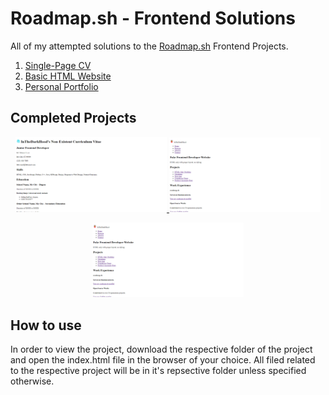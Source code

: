 # Roadmap.sh - Frontend Solutions

All of my attempted solutions to the [Roadmap.sh](https://roadmap.sh) Frontend Projects.

1. [Single-Page CV](https://roadmap.sh/projects/single-page-cv)
2. [Basic HTML Website](https://roadmap.sh/projects/basic-html-website)
2. [Personal Portfolio](https://roadmap.sh/projects/portfolio-website)

## Completed Projects

<p align="center">
  <a href="./single-page-cv/index.html">
    <img width="48%" src="./single-page-cv/featured.png" alt="single-page cv"/>
  </a>
  <a href="./basic-html-website/index.html">
    <img width="48%" src="./basic-html-website/featured.png" alt="basic html website"/>
  </a>
</p>

<p align="center">
  <a href="./personal-portfolio/index.html">
    <img width="48%" src="./personal-portfolio/featured.png" alt="personal portfolio"/>
  </a>
</p>

## How to use

In order to view the project, download the respective folder of the project and open the index.html file in the browser of your choice. All filed related to the respective project will be in it's repsective folder unless specified otherwise.